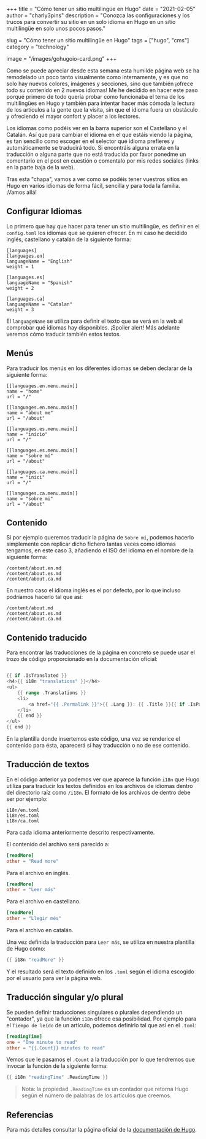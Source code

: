 +++
title = "Cómo tener un sitio multilingüe en Hugo"
date = "2021-02-05"
author = "charly3pins"
description = "Conozca las configuraciones y los trucos para convertir su sitio en un solo idioma en Hugo en un sitio multilingüe en solo unos pocos pasos."

slug = "Cómo tener un sitio multilingüe en Hugo"
tags = ["hugo", "cms"]
category = "technology"

image = "/images/gohugoio-card.png"
+++

Como se puede apreciar desde esta semana esta humilde página web se ha remodelado un poco tanto visualmente como internamente, y es que no solo hay nuevos colores, imágenes y secciones, sino que también ¡ofrece todo su contenido en 2 nuevos idiomas! Me he decidido en hacer este paso porqué primero de todo quería probar como funcionaba el tema de los multilingües en Hugo y también para intentar hacer más cómoda la lectura de los artículos a la gente que la visita, sin que el idioma fuera un obstáculo y ofreciendo el mayor confort y placer a los lectores.

Los idiomas como podéis ver en la barra superior son el Castellano y el Catalán. Así que para cambiar el idioma en el que estáis viendo la página, es tan sencillo como escoger en el selector qué idioma prefieres y automáticamente se traducirá todo. Si encontráis alguna errata en la traducción o alguna parte que no está traducida por favor ponedme un comentario en el post en cuestión o comentalo por mis redes sociales (links en la parte baja de la web).

Tras esta "chapa", vamos a ver como se podéis tener vuestros sitios en Hugo en varios idiomas de forma fácil, sencilla y para toda la familia. ¡Vamos allá!

## Configurar Idiomas

Lo primero que hay que hacer para tener un sitio multilingüe, es definir en el `config.toml` los idiomas que se quieren ofrecer. En mi caso he decidido inglés, castellano y catalán de la siguiente forma:
```vim
[languages]
[languages.en]
languageName = "English"
weight = 1

[languages.es]
languageName = "Spanish"
weight = 2

[languages.ca]
languageName = "Catalan"
weight = 3
```
El `languageName` se utiliza para definir el texto que se verá en la web al comprobar qué idiomas hay disponibles. ¡Spoiler alert! Más adelante veremos cómo traducir también estos textos.

## Menús

Para traducir los menús en los diferentes idiomas se deben declarar de la siguiente forma:
```vim
[[languages.en.menu.main]]
name = "home"
url = "/"

[[languages.en.menu.main]]
name = "about me"
url = "/about"

[[languages.es.menu.main]]
name = "inicio"
url = "/"

[[languages.es.menu.main]]
name = "sobre mí"
url = "/about"

[[languages.ca.menu.main]]
name = "inici"
url = "/"

[[languages.ca.menu.main]]
name = "sobre mi"
url = "/about"
```

## Contenido

Si por ejemplo queremos traducir la página de `Sobre mí`, podemos hacerlo simplemente con replicar dicho fichero tantas veces como idiomas tengamos, en este caso 3, añadiendo el ISO del idioma en el nombre de la siguiente forma:
```vim
/content/about.en.md
/content/about.es.md
/content/about.ca.md
```
En nuestro caso el idioma inglés es el por defecto, por lo que incluso podríamos hacerlo tal que así:
```vim
/content/about.md
/content/about.es.md
/content/about.ca.md
```

## Contenido traducido

Para encontrar las traducciones de la página en concreto se puede usar el trozo de código proporcionado en la documentación oficial:
```go

{{ if .IsTranslated }}
<h4>{{ i18n "translations" }}</h4>
<ul>
    {{ range .Translations }}
    <li>
        <a href="{{ .Permalink }}">{{ .Lang }}: {{ .Title }}{{ if .IsPage }} ({{ i18n "wordCount" . }}){{ end }}</a>
    </li>
    {{ end }}
</ul>
{{ end }}
```

En la plantilla donde insertemos este código, una vez se renderice el contenido para ésta, aparecerá si hay traducción o no de ese contenido.

## Traducción de textos

En el código anterior ya podemos ver que aparece la función `i18n` que Hugo utiliza para traducir los textos definidos en los archivos de idiomas dentro del directorio raíz como `/i18n`. El formato de los archivos de dentro debe ser por ejemplo:
```vim
i18n/en.toml
i18n/es.toml
i18n/ca.toml
```
Para cada idioma anteriormente descrito respectivamente.

El contenido del archivo será parecido a:
```toml
[readMore]
other = "Read more"
```
Para el archivo en inglés.
```toml
[readMore]
other = "Leer más"
```
Para el archivo en castellano.
```toml
[readMore]
other = "Llegir més"
```
Para el archivo en catalán.

Una vez definida la traducción para `Leer más`, se utiliza en nuestra plantilla de Hugo como:
```go
{{ i18n "readMore" }}
```

Y el resultado será el texto definido en los `.toml` según el idioma escogido por el usuario para ver la página web.

## Traducción singular y/o plural

Se pueden definir traducciones singulares o plurales dependiendo un "contador", ya que la función `i18n` ofrece esa posibilidad. Por ejemplo para el `Tiempo de leído` de un artículo, podemos definirlo tal que así en el `.toml`:
```toml
[readingTime]
one = "One minute to read"
other = "{{.Count}} minutes to read"
```

Vemos que le pasamos el `.Count` a la traducción por lo que tendremos que invocar la función de la siguiente forma:
```go
{{ i18n "readingTime" .ReadingTime }}
```
> Nota: la propiedad `.ReadingTime` es un contador que retorna Hugo según el número de palabras de los artículos que creemos.

## Referencias
 
Para más detalles consultar la página oficial de la [documentación de Hugo](https://gohugo.io/content-management/multilingual/).
